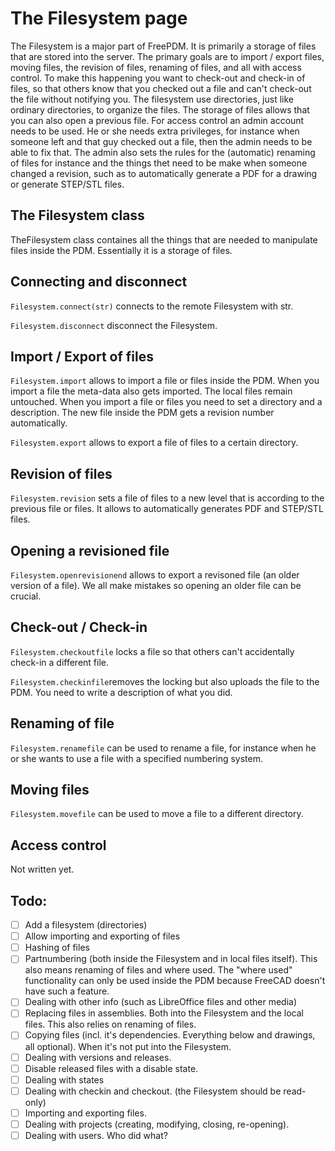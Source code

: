 # The Filesystem page

The Filesystem is a major part of FreePDM. It is primarily a storage of files that are stored into the server. The primary goals are to import / export files, moving files, the revision of files, renaming of files, and all with access control. To make this happening you want to check-out and check-in of files, so that others know that you checked out a file and can't check-out the file without notifying you. The filesystem use directories, just like ordinary directories, to organize the files. The storage of files allows that you can also open a previous file. For access control an admin account needs to be used. He or she needs extra privileges, for instance when someone left and that guy checked out a file, then the admin needs to be able to fix that. The admin also sets the rules for the (automatic) renaming of files for instance and the things thet need to be make when someone changed a revision, such as to automatically generate a PDF for a drawing or generate STEP/STL files.

## The Filesystem class
TheFilesystem class containes all the things that are needed to manipulate files inside the PDM. Essentially it is a storage of files.

## Connecting and disconnect
`Filesystem.connect(str)` connects to the remote Filesystem with str.

`Filesystem.disconnect` disconnect the Filesystem.

## Import / Export of files
`Filesystem.import` allows to import a file or files inside the PDM. When you import a file the meta-data also gets imported. The local files remain untouched. When you import a file or files you need to set a directory and a description. The new file inside the PDM gets a revision number automatically.

`Filesystem.export` allows to export a file of files to a certain directory.

## Revision of files
`Filesystem.revision` sets a file of files to a new level that is according to the previous file or files. It allows to automatically generates PDF and STEP/STL files.

## Opening a revisioned file
`Filesystem.openrevisionend` allows to export a revisoned file (an older version of a file). We all make mistakes so opening an older file can be crucial.

## Check-out / Check-in
`Filesystem.checkoutfile` locks a file so that others can't accidentally check-in a different file.

`Filesystem.checkinfile`removes the locking but also uploads the file to the PDM. You need to write a description of what you did.

## Renaming of file
`Filesystem.renamefile` can be used to rename a file, for instance when he or she wants to use a file with a specified numbering system.

## Moving files
`Filesystem.movefile` can be used to move a file to a different directory.

## Access control
Not written yet.


## Todo:
- [ ] Add a filesystem (directories)
- [ ] Allow importing and exporting of files
- [ ] Hashing of files
- [ ] Partnumbering (both inside the Filesystem and in local files itself). This also means renaming of files and where used. The "where used" functionality can only be used inside the PDM because FreeCAD doesn't have such a feature.
- [ ] Dealing with other info (such as LibreOffice files and other media)
- [ ] Replacing files in assemblies. Both into the Filesystem and the local files. This also relies on renaming of files.
- [ ] Copying files (incl. it's dependencies. Everything below and drawings, all optional). When it's not put into the Filesystem.
- [ ] Dealing with versions and releases.
- [ ] Disable released files with a disable state.
- [ ] Dealing with states
- [ ] Dealing with checkin and checkout. (the Filesystem should be read-only)
- [ ] Importing and exporting files.
- [ ] Dealing with projects (creating, modifying, closing, re-opening).
- [ ] Dealing with users. Who did what?
